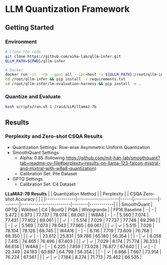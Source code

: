 # LLM Quantization Framework

## Getting Started

### Environment
```bash
# Clone the code
git clone https://github.com/aiha-lab/qllm-infer.git
QLLM_PATH=${PWD}/qllm-infer

# Docker
docker run -it --rm --gpus all --ipc=host -v ${QLLM_PATH}:/root/qllm-infer -v /raid:/raid 166.104.35.43:5000/hwanii/pytorch2.1-cuda11.8:1.2 bash
cd /root/qllm-infer && pip install -r requirements.txt
cd /root/qllm-infer/lm-evaluation-harness && pip install -e . 
```

### Quantize and Evaluate
```bash
bash scripts/run.sh 1 /raid/LLM/llama2-7b
```

## Results

### Perplexity and Zero-shot CSQA Results
- Quantization Settings: Row-wise Asymmetric Uniform Quantization
- SmoothQuant Settings
  - Alpha: 0.85 (following https://github.com/mit-han-lab/smoothquant?tab=readme-ov-file#perplexity-results-on-llama-123-falcon-mistral-and-mixtral-with-w8a8-quantization)
  - Calibration Set: Pile Dataset
- GPTQ Settings
  - Calibration Set: C4 Dataset

**LLaMA2-7B Results**
|               | Quantization Method |      | Perplexity |        | CSQA Zero-shot Accuracy |        |            |
|---------------|---------------------|------|------------|--------|-------------------------|--------|------------|
|               | SmoothQuant         | GPTQ | Wikitext   | C4     | BoolQ                   | PIQA   | Winogrande |
| FP16 Baseline | -                   | -    | 5.472      | 6.973  | 77.737                  | 78.074 | 69.061     |
| W8A8          | -                   | -    | 5.560      | 7.074  | 77.431                  | 77.802 | 69.061     |
|               | ✓                   | -    | 5.514      | 7.029  | 77.737                  | 77.748 | 69.298     |
|               | -                   | ✓    | 5.569      | 7.073  | 78.043                  | 77.965 | 69.061     |
|               | ✓                   | ✓    | 5.515      | 7.026  | 78.104                  | 78.128 | 68.745     |
| W4A16         | -                   | -    | 6.116      | 7.719  | 73.609                  | 76.768 | 68.350     |
|               | ✓                   | -    | 23.612     | 25.831 | 59.786                  | 65.180 | 56.354     |
|               | -                   | ✓    | 6.058      | 7.415  | 74.465                  | 76.496 | 67.403     |
|               | ✓                   | ✓    | 7.029      | 8.174  | 71.774                  | 76.333 | 66.614     |
| W4A8          | -                   | -    | 6.225      | 7.859  | 73.028                  | 76.877 | 67.640     |
|               | ✓                   | -    | 22.349     | 24.183 | 60.887                  | 64.799 | 56.354     |
|               | -                   | ✓    | 6.866      | 7.667  | 73.914                  | 76.224 | 67.561     |
|               | ✓                   | ✓    | 7.184      | 8.274  | 71.713                  | 75.462 | 66.535     |
